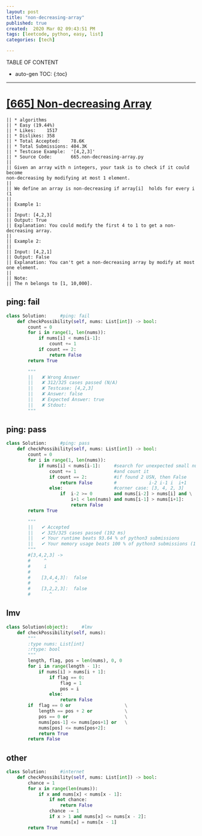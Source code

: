 ```yaml
---
layout: post
title: "non-decreasing-array"
published: true
created:  2020 Mar 02 09:43:51 PM
tags: [leetcode, python, easy, list]
categories: [tech]

---
```


TABLE OF CONTENT

* auto-gen TOC:
{:toc}

- - -

# [[665] Non-decreasing Array](https://leetcode.com/problems/non-decreasing-array/description/)

    || * algorithms
    || * Easy (19.44%)
    || * Likes:    1517
    || * Dislikes: 358
    || * Total Accepted:    78.6K
    || * Total Submissions: 404.3K
    || * Testcase Example:  '[4,2,3]'
    || * Source Code:       665.non-decreasing-array.py
    || 
    || Given an array with n integers, your task is to check if it could become
    non-decreasing by modifying at most 1 element.
    || 
    || We define an array is non-decreasing if array[i]  holds for every i (1 
    || 
    || Example 1:
    || 
    || Input: [4,2,3]
    || Output: True
    || Explanation: You could modify the first 4 to 1 to get a non-decreasing array.
    || 
    || Example 2:
    || 
    || Input: [4,2,1]
    || Output: False
    || Explanation: You can't get a non-decreasing array by modify at most one element.
    || 
    || Note:
    || The n belongs to [1, 10,000].

## ping: fail

```python
class Solution:     #ping: fail
    def checkPossibility(self, nums: List[int]) -> bool:
        count = 0
        for i in range(1, len(nums)):
            if nums[i] < nums[i-1]:
                count += 1
            if count == 2:
                return False
        return True

        """
        ||   ✘ Wrong Answer
        ||   ✘ 312/325 cases passed (N/A)
        ||   ✘ Testcase: [4,2,3]
        ||   ✘ Answer: false
        ||   ✘ Expected Answer: true
        ||   ✘ Stdout:
        """
```

## ping: pass

```python
class Solution:     #ping: pass
    def checkPossibility(self, nums: List[int]) -> bool:
        count = 0
        for i in range(1, len(nums)):
            if nums[i] < nums[i-1]:     #search for unexpected small num(USN)
                count += 1              #and count it
                if count == 2:          #if found 2 USN, then False
                    return False        #            i-2 i-1 i  i+1
                else:                   #corner case: [3, 4, 2, 3]
                    if  i-2 >= 0        and nums[i-2] > nums[i] and \
                        i+1 < len(nums) and nums[i-1] > nums[i+1]:
                        return False
        return True

        """
        ||   ✔ Accepted
        ||   ✔ 325/325 cases passed (192 ms)
        ||   ✔ Your runtime beats 93.64 % of python3 submissions
        ||   ✔ Your memory usage beats 100 % of python3 submissions (13.8 MB)
        """
        #[3,4,2,3] ->
        #     ^
        #     i
        #
        #    [3,4,4,3]:  false
        #         ^
        #    [3,2,2,3]:  false
        #       ^
```

## lmv

```python
class Solution(object):     #lmv
    def checkPossibility(self, nums):
        """
        :type nums: List[int]
        :rtype: bool
        """
        length, flag, pos = len(nums), 0, 0
        for i in range(length - 1):
            if nums[i] > nums[i + 1]:
                if flag == 0:
                    flag = 1
                    pos = i
                else:
                    return False
        if  flag == 0 or                    \
            length == pos + 2 or            \
            pos == 0 or                     \
            nums[pos-1] <= nums[pos+1] or   \
            nums[pos] <= nums[pos+2]:
            return True
        return False
```

## other

```python
class Solution:     #internet
    def checkPossibility(self, nums: List[int]) -> bool:
        chance = 1
        for x in range(len(nums)):
            if x and nums[x] < nums[x - 1]:
                if not chance:
                    return False
                chance -= 1
                if x > 1 and nums[x] <= nums[x - 2]:
                    nums[x] = nums[x - 1]
        return True
```
